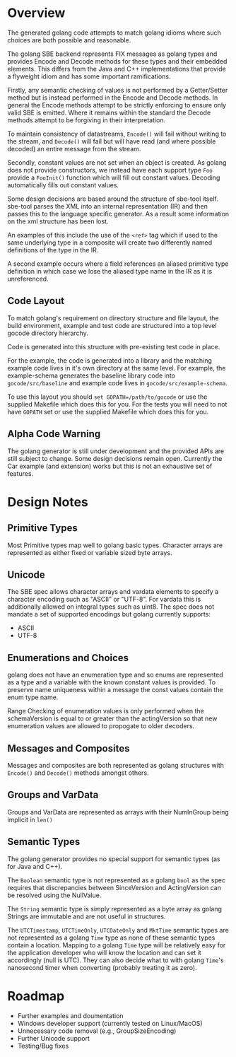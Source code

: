 Overview
========

The generated golang code attempts to match golang idioms where such
choices are both possible and reasonable.

The golang SBE backend represents FIX messages as golang types and
provides Encode and Decode methods for these types and their embedded
elements. This differs from the Java and C++ implementations that provide a
flyweight idiom and has some important ramifications.

Firstly, any semantic checking of values is not performed by a
Getter/Setter method but is instead performed in the Encode and Decode
methods. In general the Encode methods attempt to be strictly
enforcing to ensure only valid SBE is emitted. Where it remains within
the standard the Decode methods attempt to be forgiving in their
interpretation.

To maintain consistency of datastreams, `Encode()` will fail without
writing to the stream, and `Decode()` will fail but will have read (and
where possible decoded) an entire message from the stream.

Secondly, constant values are not set when an object is created. As
golang does not provide constructors, we instead have each support
type `Foo` provide a `FooInit()` function which will fill out constant
values. Decoding automatically fills out constant values.

Some design decisions are based around the structure of sbe-tool
itself. sbe-tool parses the XML into an internal representation (IR)
and then passes this to the language specific generator. As a result
some information on the xml structure has been lost.

An examples of this include the use of the `<ref>` tag which if used to
the same underlying type in a composite will create two differently
named definitions of the type in the IR.

A second example occurs where a field references an aliased primitive
type definition in which case we lose the aliased type name in the IR
as it is unreferenced.

Code Layout
-----------
To match golang's requirement on directory structure and file layout,
the build environment, example and test code are structured into a top
level gocode directory hierarchy.

Code is generated into this structure with pre-existing test code in place.

For the example, the code is generated into a library and the matching
example code lives in it's own directory at the same level. For
example, the example-schema generates the baseline library code into
`gocode/src/baseline` and example code lives in `gocode/src/example-schema`.

To use this layout you should `set GOPATH=/path/to/gocode` or use the
supplied Makefile which does this for you. For the tests you will need
to not have `GOPATH` set or use the supplied Makefile which does this
for you.

Alpha Code Warning
------------------
The golang generator is still under development and the provided APIs
are still subject to change. Some design decisions remain
open. Currently the Car example (and extension) works but this is not
an exhaustive set of features.


Design Notes
============

Primitive Types
---------------
Most Primitive types map well to golang basic types. Character arrays
are represented as either fixed or variable sized byte arrays.

Unicode
-------
The SBE spec allows character arrays and vardata elements to specify a
character encoding such as "ASCII" or "UTF-8". For vardata this is
additionally allowed on integral types such as uint8. The spec does
not mandate a set of supported encodings but golang currently supports:
 * ASCII
 * UTF-8

Enumerations and Choices
------------------------
golang does not have an enumeration type and so enums are represented
as a type and a variable with the known constant values is
provided. To preserve name uniqueness within a message the const
values contain the enum type name.

Range Checking of enumeration values is only performed when the
schemaVersion is equal to or greater than the actingVersion so that
new enumeration values are allowed to propogate to older decoders.

Messages and Composites
-----------------------
Messages and composites are both represented as golang structures with
`Encode()` and `Decode()` methods amongst others.

Groups and VarData
------------------
Groups and VarData are represented as arrays with their NumInGroup
being implicit in `len()`

Semantic Types
--------------
The golang generator provides no special support for semantic
types (as for Java and C++).

The `Boolean` semantic type is not represented as a golang `bool` as the
spec requires that discrepancies between SinceVersion and
ActingVersion can be resolved using the NullValue.

The `String` semantic type is simply represented as a byte array as
golang Strings are immutable and are not useful in structures.

The `UTCTimestamp`, `UTCTimeOnly`, `UTCDateOnly` and `MktTime` semantic types
are not represented as a golang `Time` type as none of these semantic
types contain a location. Mapping to a golang `Time` type will be
relatively easy for the application developer who will know the
location and can set it accordingly (null is UTC). They can also
decide what to with golang `Time`'s nanosecond timer when converting
(probably treating it as zero).

Roadmap
=======
 * Further examples and doumentation
 * Windows developer support (currently tested on Linux/MacOS)
 * Unnecessary code removal (e.g., GroupSizeEncoding)
 * Further Unicode support
 * Testing/Bug fixes
